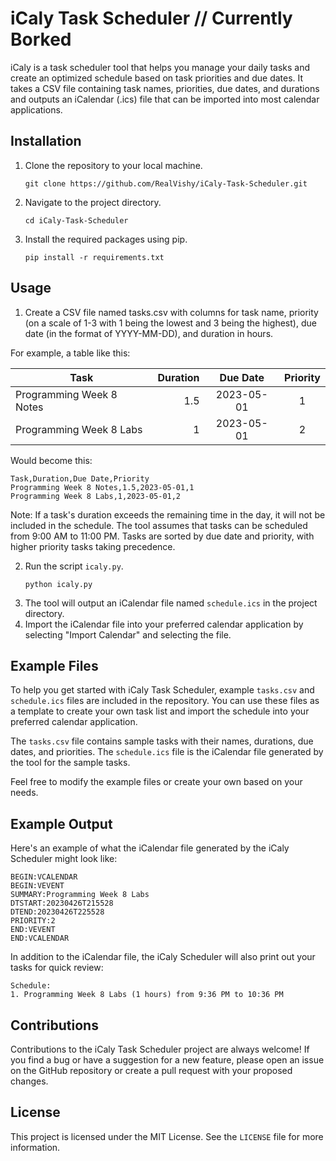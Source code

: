 

# iCaly Task Scheduler // Currently Borked

iCaly is a task scheduler tool that helps you manage your daily tasks and create an optimized schedule based on task priorities and due dates. It takes a CSV file containing task names, priorities, due dates, and durations and outputs an iCalendar (.ics) file that can be imported into most calendar applications.

## Installation

1. Clone the repository to your local machine.
   ```
   git clone https://github.com/RealVishy/iCaly-Task-Scheduler.git
   ```
2. Navigate to the project directory.
   ```
   cd iCaly-Task-Scheduler
   ```
3. Install the required packages using pip.
   ```
   pip install -r requirements.txt
   ```

## Usage

1. Create a CSV file named tasks.csv with columns for task name, priority (on a scale of 1-3 with 1 being the lowest and 3 being the highest), due date (in the format of YYYY-MM-DD), and duration in hours.

For example, a table like this:


| Task                     | Duration | Due Date   | Priority |
| ------------------------| --------:| :--------: | :-------: |
| Programming Week 8 Notes | 1.5      | 2023-05-01 | 1        |
| Programming Week 8 Labs  | 1        | 2023-05-01 | 2        |

Would become this:

```
Task,Duration,Due Date,Priority
Programming Week 8 Notes,1.5,2023-05-01,1
Programming Week 8 Labs,1,2023-05-01,2
```

Note: If a task's duration exceeds the remaining time in the day, it will not be included in the schedule. The tool assumes that tasks can be scheduled from 9:00 AM to 11:00 PM. Tasks are sorted by due date and priority, with higher priority tasks taking precedence.

2. Run the script `icaly.py`.
   ```
   python icaly.py
   ```
3. The tool will output an iCalendar file named `schedule.ics` in the project directory.
4. Import the iCalendar file into your preferred calendar application by selecting "Import Calendar" and selecting the file.

## Example Files

To help you get started with iCaly Task Scheduler, example `tasks.csv` and `schedule.ics` files are included in the repository. You can use these files as a template to create your own task list and import the schedule into your preferred calendar application.

The `tasks.csv` file contains sample tasks with their names, durations, due dates, and priorities. The `schedule.ics` file is the iCalendar file generated by the tool for the sample tasks.

Feel free to modify the example files or create your own based on your needs.

## Example Output

Here's an example of what the iCalendar file generated by the iCaly Scheduler might look like:

```
BEGIN:VCALENDAR
BEGIN:VEVENT
SUMMARY:Programming Week 8 Labs
DTSTART:20230426T215528
DTEND:20230426T225528
PRIORITY:2
END:VEVENT
END:VCALENDAR
```

In addition to the iCalendar file, the iCaly Scheduler will also print out your tasks for quick review:

```
Schedule:
1. Programming Week 8 Labs (1 hours) from 9:36 PM to 10:36 PM
```

## Contributions

Contributions to the iCaly Task Scheduler project are always welcome! If you find a bug or have a suggestion for a new feature, please open an issue on the GitHub repository or create a pull request with your proposed changes.

## License

This project is licensed under the MIT License. See the `LICENSE` file for more information.
